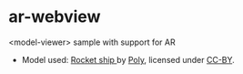 # ar-webview
&lt;model-viewer> sample with support for AR
* Model used:
   <a href="https://poly.google.com/view/42PQqEaxb-P">Rocket ship </a> by <a href="https://poly.google.com/user/4aEd8rQgKu2">Poly</a>, licensed under <a href="https://creativecommons.org/licenses/by/2.0/">CC-BY</a>.
